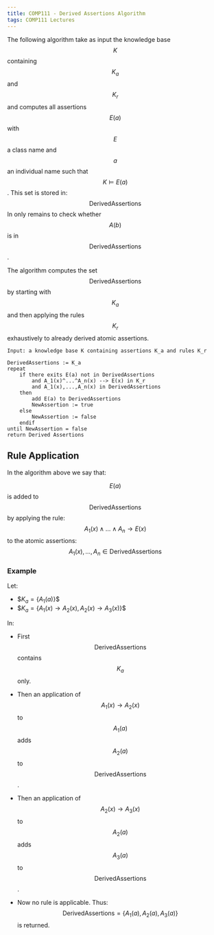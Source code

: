 ```yaml
---
title: COMP111 - Derived Assertions Algorithm
tags: COMP111 Lectures
---
```

The following algorithm take as input the knowledge base $$K$$ containing $$K_a$$ and $$K_r$$ and computes all assertions $$E(a)$$ with $$E$$ a class name and $$a$$ an individual name such that $$K\models E(a)$$. This set is stored in: $$\text{DerivedAssertions}$$ In only remains to check whether $$A(b)$$ is in $$\text{DerivedAssertions}$$. 

The algorithm computes the set $$\text{DerivedAssertions}$$ by starting with $$K_a$$ and then applying the rules $$K_r$$ exhaustively to already derived atomic assertions.

```
Input: a knowledge base K containing assertions K_a and rules K_r
	
DerivedAssertions := K_a
repeat
	if there exits E(a) not in DerivedAssertions
		and A_1(x)^...^A_n(x) --> E(x) in K_r
		and A_1(x),...,A_n(x) in DerivedAssertions
	then 
		add E(a) to DerivedAssertions
		NewAssertion := true
	else 
		NewAssertion := false
	endif
until NewAssertion = false
return Derived Assertions
```

## Rule Application
In the algorithm above we say that:

$$E(a)$$ is added to $$\text{DerivedAssertions}$$ by applying the rule:
$$A_1(x)\wedge\ldots\wedge A_n\rightarrow E(x)$$
to the atomic assertions:
$$A_1(x),\ldots,A_n\in\text{DerivedAssertions}$$

### Example
Let:

* \$$K_a=\{A_1(a)\}$$
* \$$K_a=\{A_1(x)\rightarrow A_2(x),A_2(x)\rightarrow A_3(x)\}$$

In:

* First $$\text{DerivedAssertions}$$ contains $$K_a$$ only.

* Then an application of $$A_1(x)\rightarrow A_2(x)$$ to $$A_1(a)$$ adds $$A_2(a)$$ to $$\text{DerivedAssertions}$$.

* Then an application of $$A_2(x)\rightarrow A_3(x)$$ to $$A_2(a)$$ adds $$A_3(a)$$ to $$\text{DerivedAssertions}$$.

* Now no rule is applicable. Thus:
$$\text{DerivedAssertions}=\{A_1(a),A_2(a),A_3(a)\}$$
is returned.